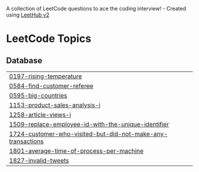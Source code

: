 A collection of LeetCode questions to ace the coding interview! - Created using [LeetHub v2](https://github.com/arunbhardwaj/LeetHub-2.0)
<!---LeetCode Topics Start-->
# LeetCode Topics
## Database
|  |
| ------- |
| [0197-rising-temperature](https://github.com/shiveshgupta75/SQL-50-LEETCODE-PRACTICE/tree/master/0197-rising-temperature) |
| [0584-find-customer-referee](https://github.com/shiveshgupta75/SQL-50-LEETCODE-PRACTICE/tree/master/0584-find-customer-referee) |
| [0595-big-countries](https://github.com/shiveshgupta75/SQL-50-LEETCODE-PRACTICE/tree/master/0595-big-countries) |
| [1153-product-sales-analysis-i](https://github.com/shiveshgupta75/SQL-50-LEETCODE-PRACTICE/tree/master/1153-product-sales-analysis-i) |
| [1258-article-views-i](https://github.com/shiveshgupta75/SQL-50-LEETCODE-PRACTICE/tree/master/1258-article-views-i) |
| [1509-replace-employee-id-with-the-unique-identifier](https://github.com/shiveshgupta75/SQL-50-LEETCODE-PRACTICE/tree/master/1509-replace-employee-id-with-the-unique-identifier) |
| [1724-customer-who-visited-but-did-not-make-any-transactions](https://github.com/shiveshgupta75/SQL-50-LEETCODE-PRACTICE/tree/master/1724-customer-who-visited-but-did-not-make-any-transactions) |
| [1801-average-time-of-process-per-machine](https://github.com/shiveshgupta75/SQL-50-LEETCODE-PRACTICE/tree/master/1801-average-time-of-process-per-machine) |
| [1827-invalid-tweets](https://github.com/shiveshgupta75/SQL-50-LEETCODE-PRACTICE/tree/master/1827-invalid-tweets) |
<!---LeetCode Topics End-->